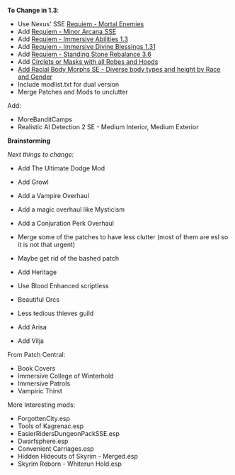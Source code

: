 **To Change in 1.3**:

- Use Nexus' SSE [Requiem - Mortal Enemies](https://www.nexusmods.com/skyrimspecialedition/mods/27292)
- Add [Requiem - Minor Arcana SSE](https://www.nexusmods.com/skyrimspecialedition/mods/25843?tab=files)
- Add [Requiem - Immersive Abilities 1.3](https://www.nexusmods.com/skyrim/mods/96880)
- Add [Requiem - Immersive Divine Blessings 1.31](https://www.nexusmods.com/skyrim/mods/88988)
- Add [Requiem - Standing Stone Rebalance 3.6](https://www.nexusmods.com/skyrim/mods/88988)
- Add [Circlets or Masks with all Robes and Hoods](https://www.nexusmods.com/skyrimspecialedition/mods/3732)
- [Add Racial Body Morphs SE - Diverse body types and height by Race and Gender](https://www.nexusmods.com/skyrimspecialedition/mods/20684)
- Include modlist.txt for dual version
- Merge Patches and Mods to unclutter

Add:
- MoreBanditCamps
- Realistic AI Detection 2 SE - Medium Interior, Medium Exterior

**Brainstorming**

*Next things to change:*
- Add The Ultimate Dodge Mod
- Add Growl
- Add a Vampire Overhaul
- Add a magic overhaul like Mysticism
- Add a Conjuration Perk Overhaul 
- Merge some of the patches to have less clutter (most of them are esl so it is not that urgent)
- Maybe get rid of the bashed patch
- Add Heritage

- Use Blood Enhanced scriptless
- Beautiful Orcs
- Less tedious thieves guild
- Add Arisa
- Add Vilja

From Patch Central:
- Book Covers
- Immersive College of Winterhold
- Immersive Patrols
- Vampiric Thirst

More Interesting mods:

- ForgottenCity.esp
- Tools of Kagrenac.esp
- EasierRidersDungeonPackSSE.esp
- Dwarfsphere.esp
- Convenient Carriages.esp
- Hidden Hideouts of Skyrim - Merged.esp
- Skyrim Reborn - Whiterun Hold.esp